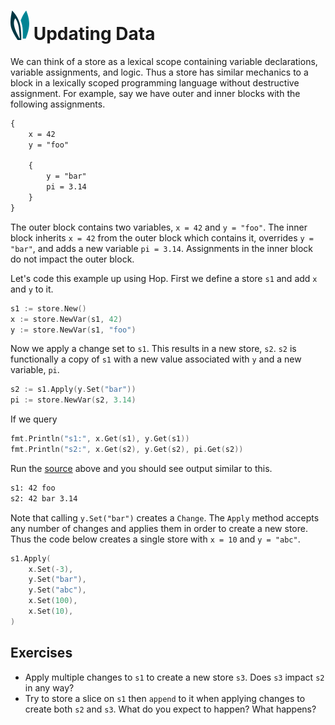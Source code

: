 # ![ears](../img/ears.png) Updating Data

We can think of a store as a lexical scope containing variable declarations,
variable assignments, and logic. Thus a store has similar mechanics to a block
in a lexically scoped programming language without destructive assignment. For
example, say we have outer and inner blocks with the following assignments.

```txt
{
    x = 42
    y = "foo"

    {
        y = "bar"
        pi = 3.14
    }
}
```

The outer block contains two variables, `x = 42` and `y = "foo"`. The inner
block inherits `x = 42` from the outer block which contains it, overrides
`y = "bar"`, and adds a new variable `pi = 3.14`. Assignments in the inner
block do not impact the outer block.

Let's code this example up using Hop. First we define a store `s1` and add `x`
and `y` to it.

```go
s1 := store.New()
x := store.NewVar(s1, 42)
y := store.NewVar(s1, "foo")
```

Now we apply a change set to `s1`. This results in a new store, `s2`. `s2` is
functionally a copy of `s1` with a new value associated with `y` and a new
variable, `pi`.

```go
s2 := s1.Apply(y.Set("bar"))
pi := store.NewVar(s2, 3.14)
```

If we query

```go
fmt.Println("s1:", x.Get(s1), y.Get(s1))
fmt.Println("s2:", x.Get(s2), y.Get(s2), pi.Get(s2))
```

Run the [source][source] above and you should see output similar to this.

```txt
s1: 42 foo
s2: 42 bar 3.14
```

Note that calling `y.Set("bar")` creates a `Change`. The `Apply` method accepts
any number of changes and applies them in order to create a new store. Thus the
code below creates a single store with `x = 10` and `y = "abc"`.

```go
s1.Apply(
    x.Set(-3),
    y.Set("bar"),
    y.Set("abc"),
    x.Set(100),
    x.Set(10),
)
```

## Exercises

* Apply multiple changes to `s1` to create a new store `s3`. Does `s3` impact
  `s2` in any way?
* Try to store a slice on `s1` then `append` to it when applying changes to
  create both `s2` and `s3`. What do you expect to happen? What happens?

[source]: updating-data/main.go
